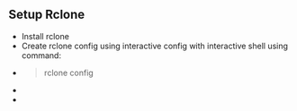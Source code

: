 ## Setup Rclone
- Install rclone
- Create rclone config using interactive config with interactive shell using command:
- > rclone config
-
-
